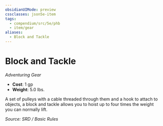 ```yaml
---
obsidianUIMode: preview
cssclasses: json5e-item
tags:
  - compendium/src/5e/phb
  - item/gear
aliases:
  - Block and Tackle
---
```

# Block and Tackle
*Adventuring Gear*  

- **Cost**: 1 gp
- **Weight**: 5.0 lbs.

A set of pulleys with a cable threaded through them and a hook to attach to objects, a block and tackle allows you to hoist up to four times the weight you can normally lift.

*Source: SRD / Basic Rules*